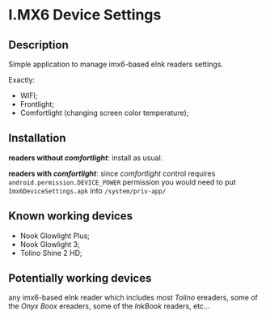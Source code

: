 # I.MX6 Device Settings

## Description
Simple application to manage imx6-based eInk readers settings.

Exactly:
 - WIFI;
 - Frontlight;
 - Comfortlight (changing screen color temperature);

## Installation
 **readers without *comfortlight***: install as usual.
 
**readers with *comfortlight***: since *comfortlight* control requires `android.permission.DEVICE_POWER` permission you would need to put `Imx6DeviceSettings.apk` into `/system/priv-app/`

## Known working devices
 - Nook Glowlight Plus;
 - Nook Glowlight 3;
 - Tolino Shine 2 HD;
 
 ## Potentially working devices
 any imx6-based eInk reader which includes most *Tolino* ereaders, some of the *Onyx Boox* ereaders, some of the *InkBook* readers, etc...
